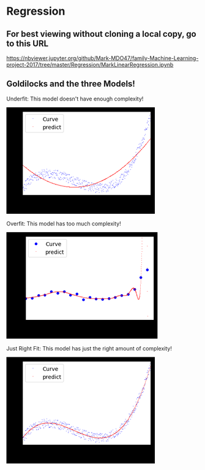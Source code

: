 # Regression

## For best viewing without cloning a local copy, go to this URL

https://nbviewer.jupyter.org/github/Mark-MDO47/family-Machine-Learning-project-2017/tree/master/Regression/MarkLinearRegression.ipynb

## Goldilocks and the three Models!

Underfit: This model doesn't have enough complexity!

![alt text](https://github.com/Mark-MDO47/family-Machine-Learning-project-2017/blob/master/Regression/Underfit.png "Underfit: This model doesn't have enough complexity!")

Overfit: This model has too much complexity!

![alt text](https://github.com/Mark-MDO47/family-Machine-Learning-project-2017/blob/master/Regression/Overfit.png "Overfit: This model has too much complexity!")

Just Right Fit: This model has just the right amount of complexity!

![alt text](https://github.com/Mark-MDO47/family-Machine-Learning-project-2017/blob/master/Regression/JustRightFit.png "Just Right Fit: This model has just the right amount of complexity!")

